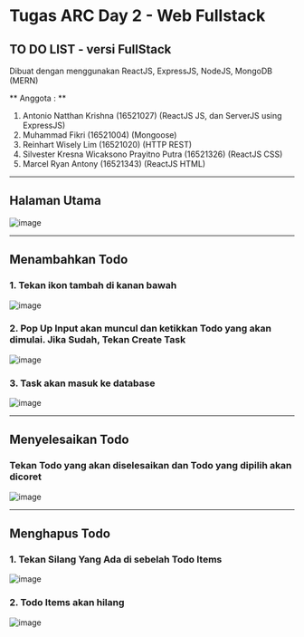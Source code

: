 # Tugas ARC Day 2 - Web Fullstack

## TO DO LIST - versi FullStack 
Dibuat dengan menggunakan ReactJS, ExpressJS, NodeJS, MongoDB (MERN)

** Anggota : **
1. Antonio Natthan Krishna (16521027) (ReactJS JS, dan ServerJS using ExpressJS)
2. Muhammad Fikri (16521004) (Mongoose)
3. Reinhart Wisely Lim (16521020) (HTTP REST)
4. Silvester Kresna Wicaksono Prayitno Putra (16521326) (ReactJS CSS)
5. Marcel Ryan Antony (16521343) (ReactJS HTML)

---

## Halaman Utama
![image](https://user-images.githubusercontent.com/92136335/151996225-cf2025e7-72dd-4ded-bc0f-72b8e9be2a6b.png)

---

## Menambahkan Todo

### 1. Tekan ikon tambah di kanan bawah
![image](https://user-images.githubusercontent.com/92136335/151996225-cf2025e7-72dd-4ded-bc0f-72b8e9be2a6b.png)

### 2. Pop Up Input akan muncul dan ketikkan Todo yang akan dimulai. Jika Sudah, Tekan Create Task
![image](https://user-images.githubusercontent.com/92136335/151996747-e3436b5d-c216-4eb4-b60a-6298068b90b6.png)

### 3. Task akan masuk ke database
![image](https://user-images.githubusercontent.com/92136335/151997169-52a9f601-e17f-40c0-8958-150fc82bff5e.png)

---

## Menyelesaikan Todo
### Tekan Todo yang akan diselesaikan dan Todo yang dipilih akan dicoret
![image](https://user-images.githubusercontent.com/92136335/151997551-c656aee4-da96-4856-a14d-7b08fa723ea9.png)

---

## Menghapus Todo
### 1. Tekan Silang Yang Ada di sebelah Todo Items
![image](https://user-images.githubusercontent.com/92136335/151998224-4d56bbae-ad51-4e35-afee-fafdbb0a34a2.png)

### 2. Todo Items akan hilang
![image](https://user-images.githubusercontent.com/92136335/151998384-0c330666-5d6b-442a-ac56-a95c5d33721e.png)




